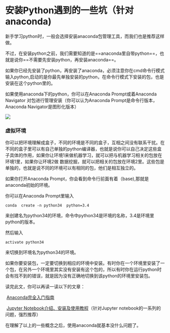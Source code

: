 # 安装Python遇到的一些坑（针对anaconda)

新手学习python时，一般会选择安装anaconda包管理工具，而我们也是推荐这样做。

不过，在安装python之前，我们需要知道的是==anaconda里自带python==，也就是说你==不需要先安装python，再安装anaconda==。



如果你已经先安装了python，再安装了anaconda，必须注意你在cmd命令行模式输入python,启动的是你最先单独安装的python，在命令行模式下安装的包，也是安装在这个python里的。



如果使用anaconda下的python，你可以在Anaconda Prompt或着Anaconda Navigator 对包进行管理安装（你可以认为Anaconda Prompt是命令行版本，Anaconda Navigator是图形化版本）

![](https://upload-images.jianshu.io/upload_images/64542-4e9d1b7b08a5100e.jpg?imageMogr2/auto-orient/strip%7CimageView2/2/w/1000/format/webp)



### 虚拟环境

你可以把环境理解成盒子，不同的环境是不同的盒子，互相之间没有联系干扰。在不同的盒子里可以有自己单独的python编译器，也就是说你可以自己决定这些盒子具体的作用，如果你让环境1来做机器学习，就可以把与机器学习相关的包放在环境1里，如果你让环境2做 数据挖掘，就可以把相关的包放在环境2里。这些包是单独的，也就是说不同的环境可以有相同的包，他们是相互独立的。

如果你打开Anaconda Prompt，你会看到命令行前面有着（base),那就是anaconda初始的环境。



你可以在Anaconda Prompt里输入

``` 
conda  create -n python34  python=3.4
```

来创建名为python34的环境，命令中python34是环境的名称，3.4是环境里python的版本。



然后输入

```
activate python34
```

来切换到环境名为python34的环境。



如果你要安装包，一定要切换到相应的环境中安装。有时你在一个环境里安装了一个包，在另外一个环境里其实没有安装有这个包的，所以有时你在运行python时会有找不到的错误，就是因为没有正确地切换到该python的环境里安装包。



读完此文，你可以再读一读以下的文章：

​	[Anaconda完全入门指南](https://www.jianshu.com/p/eaee1fadc1e9)

​	[Jupyter Notebook介绍、安装及使用教程](https://www.jianshu.com/p/91365f343585)（针对Jupyter notebook的一系列的问题，强烈推荐）



在理解了以上的一些概念之后，使用anaconda就基本没什么问题了。